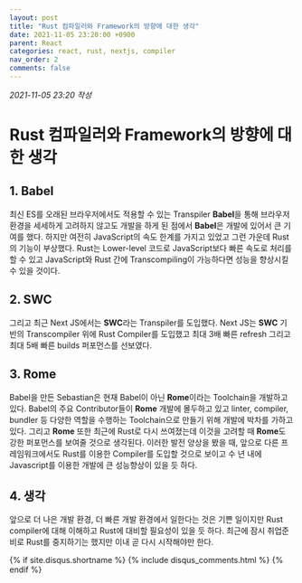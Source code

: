 ```yaml
---
layout: post
title: "Rust 컴파일러와 Framework의 방향에 대한 생각"
date: 2021-11-05 23:20:00 +0900
parent: React
categories: react, rust, nextjs, compiler
nav_order: 2
comments: false
---
```


*2021-11-05 23:20 작성*

# Rust 컴파일러와 Framework의 방향에 대한 생각

## 1. Babel

최신 ES를 오래된 브라우저에서도 적용할 수 있는 Transpiler **Babel**을 통해 브라우저 환경을 세세하게 고려하지 않고도 개발을 하게 된 점에서 **Babel**은 개발에 있어서 큰 기여를 했다. 하지만 여전히 JavaScript의 속도 한계를 가지고 있었고 그런 가운데 Rust의 기능이 부상했다. Rust는 Lower-level 코드로 JavaScript보다 빠른 속도로 처리를 할 수 있고 JavaScript와 Rust 간에 Transcompiling이 가능하다면 성능을 향상시킬 수 있을 것이다. 

## 2. SWC 

그리고 최근 Next JS에서는 **SWC**라는 Transpiler를 도입했다. Next JS는 **SWC** 기반의 Transcompiler 위에 Rust Compiler를 도입했고 최대 3배 빠른 refresh 그리고 최대 5배 빠른 builds 퍼포먼스를 선보였다.

## 3. Rome

Babel을 만든 Sebastian은 현재 Babel이 아닌 **Rome**이라는 Toolchain을 개발하고 있다. Babel의 주요 Contributor들이 **Rome** 개발에 몰두하고 있고 linter, compiler, bundler 등 다양한 역할을 수행하는 Toolchain으로 만들기 위해 개발에 박차를 가하고 있다. 그리고 **Rome** 또한 최근에 Rust로 다시 쓰여졌는데 이것을 고려할 때 **Rome**도 강한 퍼포먼스를 보여줄 것으로 생각된다. 이러한 발전 양상을 봤을 때, 앞으로  다른 프레임워크에서도 Rust를 이용한 Compiler를 도입할 것으로 보이고 수 년 내에 Javascript를 이용한 개발에 큰 성능향상이 있을 듯 하다.

## 4. 생각

앞으로 더 나은 개발 환경, 더 빠른 개발 환경에서 일한다는 것은 기쁜 일이지만 Rust compiler에 대해 이해하고 Rust에 대비할 필요성이 있을 듯 하다. 최근에 잠시 취업준비로 Rust를 중지하기는 했지만 이내 곧 다시 시작해야만 한다.

{% if site.disqus.shortname %}
  {% include disqus_comments.html %}
{% endif %}